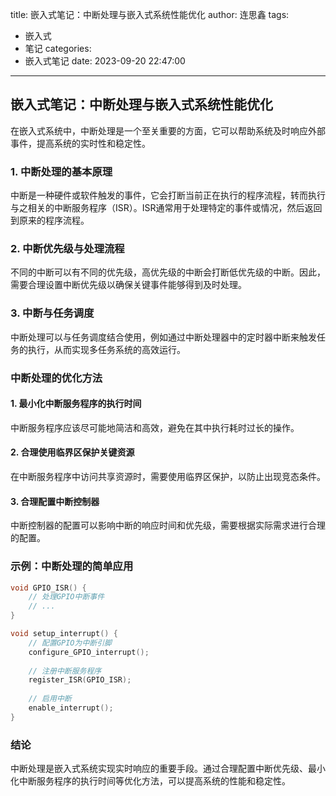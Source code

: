 title: 嵌入式笔记：中断处理与嵌入式系统性能优化
author: 连思鑫
tags:
  - 嵌入式
  - 笔记
categories:
  - 嵌入式笔记
date: 2023-09-20 22:47:00
---
## **嵌入式笔记：中断处理与嵌入式系统性能优化**

在嵌入式系统中，中断处理是一个至关重要的方面，它可以帮助系统及时响应外部事件，提高系统的实时性和稳定性。

### **1. 中断处理的基本原理**

中断是一种硬件或软件触发的事件，它会打断当前正在执行的程序流程，转而执行与之相关的中断服务程序（ISR）。ISR通常用于处理特定的事件或情况，然后返回到原来的程序流程。

### **2. 中断优先级与处理流程**

不同的中断可以有不同的优先级，高优先级的中断会打断低优先级的中断。因此，需要合理设置中断优先级以确保关键事件能够得到及时处理。

### **3. 中断与任务调度**

中断处理可以与任务调度结合使用，例如通过中断处理器中的定时器中断来触发任务的执行，从而实现多任务系统的高效运行。

### **中断处理的优化方法**

#### **1. 最小化中断服务程序的执行时间**

中断服务程序应该尽可能地简洁和高效，避免在其中执行耗时过长的操作。

#### **2. 合理使用临界区保护关键资源**

在中断服务程序中访问共享资源时，需要使用临界区保护，以防止出现竞态条件。

#### **3. 合理配置中断控制器**

中断控制器的配置可以影响中断的响应时间和优先级，需要根据实际需求进行合理的配置。

### **示例：中断处理的简单应用**

```cpp
void GPIO_ISR() {
    // 处理GPIO中断事件
    // ...
}

void setup_interrupt() {
    // 配置GPIO为中断引脚
    configure_GPIO_interrupt();
    
    // 注册中断服务程序
    register_ISR(GPIO_ISR);
    
    // 启用中断
    enable_interrupt();
}
```

### **结论**

中断处理是嵌入式系统实现实时响应的重要手段。通过合理配置中断优先级、最小化中断服务程序的执行时间等优化方法，可以提高系统的性能和稳定性。
